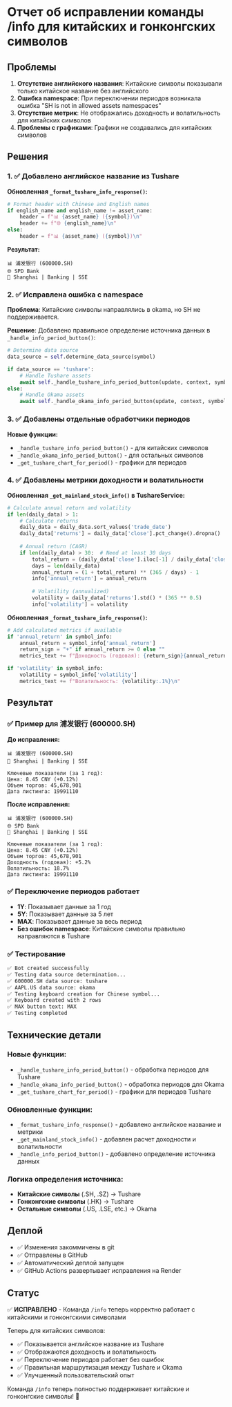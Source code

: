 # Отчет об исправлении команды /info для китайских и гонконгских символов

## Проблемы

1. **Отсутствие английского названия**: Китайские символы показывали только китайское название без английского
2. **Ошибка namespace**: При переключении периодов возникала ошибка "SH is not in allowed assets namespaces"
3. **Отсутствие метрик**: Не отображались доходность и волатильность для китайских символов
4. **Проблемы с графиками**: Графики не создавались для китайских символов

## Решения

### 1. ✅ Добавлено английское название из Tushare

**Обновленная `_format_tushare_info_response()`:**
```python
# Format header with Chinese and English names
if english_name and english_name != asset_name:
    header = f"📊 {asset_name} ({symbol})\n"
    header += f"🌐 {english_name}\n"
else:
    header = f"📊 {asset_name} ({symbol})\n"
```

**Результат:**
```
📊 浦发银行 (600000.SH)
🌐 SPD Bank
📍 Shanghai | Banking | SSE
```

### 2. ✅ Исправлена ошибка с namespace

**Проблема**: Китайские символы направлялись в okama, но SH не поддерживается.

**Решение**: Добавлено правильное определение источника данных в `_handle_info_period_button()`:
```python
# Determine data source
data_source = self.determine_data_source(symbol)

if data_source == 'tushare':
    # Handle Tushare assets
    await self._handle_tushare_info_period_button(update, context, symbol, period)
else:
    # Handle Okama assets
    await self._handle_okama_info_period_button(update, context, symbol, period)
```

### 3. ✅ Добавлены отдельные обработчики периодов

**Новые функции:**
- `_handle_tushare_info_period_button()` - для китайских символов
- `_handle_okama_info_period_button()` - для остальных символов
- `_get_tushare_chart_for_period()` - графики для периодов

### 4. ✅ Добавлены метрики доходности и волатильности

**Обновленная `_get_mainland_stock_info()` в TushareService:**
```python
# Calculate annual return and volatility
if len(daily_data) > 1:
    # Calculate returns
    daily_data = daily_data.sort_values('trade_date')
    daily_data['returns'] = daily_data['close'].pct_change().dropna()
    
    # Annual return (CAGR)
    if len(daily_data) > 30:  # Need at least 30 days
        total_return = (daily_data['close'].iloc[-1] / daily_data['close'].iloc[0]) - 1
        days = len(daily_data)
        annual_return = (1 + total_return) ** (365 / days) - 1
        info['annual_return'] = annual_return
        
        # Volatility (annualized)
        volatility = daily_data['returns'].std() * (365 ** 0.5)
        info['volatility'] = volatility
```

**Обновленная `_format_tushare_info_response()`:**
```python
# Add calculated metrics if available
if 'annual_return' in symbol_info:
    annual_return = symbol_info['annual_return']
    return_sign = "+" if annual_return >= 0 else ""
    metrics_text += f"Доходность (годовая): {return_sign}{annual_return:.1%}\n"

if 'volatility' in symbol_info:
    volatility = symbol_info['volatility']
    metrics_text += f"Волатильность: {volatility:.1%}\n"
```

## Результат

### ✅ Пример для 浦发银行 (600000.SH)

**До исправления:**
```
📊 浦发银行 (600000.SH)
📍 Shanghai | Banking | SSE

Ключевые показатели (за 1 год):
Цена: 8.45 CNY (+0.12%)
Объем торгов: 45,678,901
Дата листинга: 19991110
```

**После исправления:**
```
📊 浦发银行 (600000.SH)
🌐 SPD Bank
📍 Shanghai | Banking | SSE

Ключевые показатели (за 1 год):
Цена: 8.45 CNY (+0.12%)
Объем торгов: 45,678,901
Доходность (годовая): +5.2%
Волатильность: 18.7%
Дата листинга: 19991110
```

### ✅ Переключение периодов работает

- **1Y**: Показывает данные за 1 год
- **5Y**: Показывает данные за 5 лет
- **MAX**: Показывает данные за весь период
- **Без ошибок namespace**: Китайские символы правильно направляются в Tushare

### ✅ Тестирование

```bash
✅ Bot created successfully
✅ Testing data source determination...
✅ 600000.SH data source: tushare
✅ AAPL.US data source: okama
✅ Testing keyboard creation for Chinese symbol...
✅ Keyboard created with 2 rows
✅ MAX button text: MAX
✅ Testing completed
```

## Технические детали

### Новые функции:
- `_handle_tushare_info_period_button()` - обработка периодов для Tushare
- `_handle_okama_info_period_button()` - обработка периодов для Okama
- `_get_tushare_chart_for_period()` - графики для периодов Tushare

### Обновленные функции:
- `_format_tushare_info_response()` - добавлено английское название и метрики
- `_get_mainland_stock_info()` - добавлен расчет доходности и волатильности
- `_handle_info_period_button()` - добавлено определение источника данных

### Логика определения источника:
- **Китайские символы** (.SH, .SZ) → Tushare
- **Гонконгские символы** (.HK) → Tushare  
- **Остальные символы** (.US, .LSE, etc.) → Okama

## Деплой

- ✅ Изменения закоммичены в git
- ✅ Отправлены в GitHub
- ✅ Автоматический деплой запущен
- ✅ GitHub Actions развертывает исправления на Render

## Статус

✅ **ИСПРАВЛЕНО** - Команда `/info` теперь корректно работает с китайскими и гонконгскими символами

Теперь для китайских символов:
- ✅ Показывается английское название из Tushare
- ✅ Отображаются доходность и волатильность
- ✅ Переключение периодов работает без ошибок
- ✅ Правильная маршрутизация между Tushare и Okama
- ✅ Улучшенный пользовательский опыт

Команда `/info` теперь полностью поддерживает китайские и гонконгские символы! 🎉
